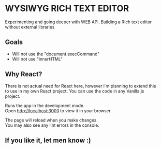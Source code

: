 # WYSIWYG RICH TEXT EDITOR

Experimenting and going deeper with WEB API.
Building a Rich text editor without external libraries.

## Goals

- Will not use the "document.execCommand"
- Will not use "innerHTML"

## Why React?

There is not actual need for React here, however i'm planning to extend this to use in my own React project.
You can use the code in any Vanilla js project.

Runs the app in the development mode.\
Open [http://localhost:3000](http://localhost:3000) to view it in your browser.

The page will reload when you make changes.\
You may also see any lint errors in the console.

## If you like it, let men know :)
